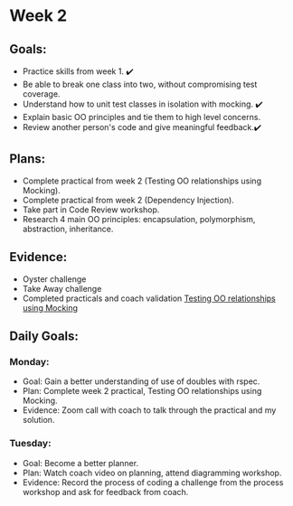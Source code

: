 # Week 2


## Goals:
- Practice skills from week 1. ✔️
- Be able to break one class into two, without compromising test coverage. 
- Understand how to unit test classes in isolation with mocking. ✔️
- Explain basic OO principles and tie them to high level concerns.
- Review another person's code and give meaningful feedback.✔️

## Plans:
- Complete practical from week 2 (Testing OO relationships using Mocking). 
- Complete practical from week 2 (Dependency Injection).
- Take part in Code Review workshop. 
- Research 4 main OO principles: encapsulation, polymorphism, abstraction, inheritance.

## Evidence:
- Oyster challenge
- Take Away challenge
- Completed practicals and coach validation [Testing OO relationships using Mocking](https://github.com/emilyalice2708/testing_relationships_between_classes)

## Daily Goals:
### Monday:
- Goal: Gain a better understanding of use of doubles with rspec.
- Plan: Complete week 2 practical, Testing OO relationships using Mocking.
- Evidence: Zoom call with coach to talk through the practical and my solution.

### Tuesday:
- Goal: Become a better planner.
- Plan: Watch coach video on planning, attend diagramming workshop.
- Evidence: Record the process of coding a challenge from the process workshop and ask for feedback from coach.
